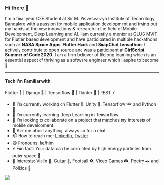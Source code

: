 ### Hi there 👋

I'm a final year CSE Student at Sir M. Visvesvaraya Institute of Technology, Bangalore with a passion for mobile application development and trying out my hands at the new innovations & research in the field of Mobile Development, Deep Learning and AI. I am currently a mentor at GLUG MVIT for Flutter based development and have participated in multiple hackathons such as **NASA Space Apps**, **Flutter Hack** and **SnapChat Lensathon**. I actively contribute to open source and was a participant at **GirlScript Summer of Code 2020**.
I am a firm believer of lifelong learning which is an essential aspect of thriving as a software engineer which I aspire to become :dizzy:

*** 
#### Tech I'm Familiar with 

Flutter :blue_heart: | Django :green_heart: | Tensorflow :yellow_heart: | Tkinter :purple_heart: | REST :zap:

- 🔭 I’m currently working on Flutter :iphone:, Unity :vhs:, Tensorflow :loop: and Python :snake:
- 🌱 I’m currently learning Deep Learning in Tensorflow.
- 👯 I’m looking to collaborate on a project that matches my interests of mobile development.
- 💬 Ask me about anything, always up for a chat.
- 📫 How to reach me: [LinkedIn](https://www.linkedin.com/in/sunchit17), [Twitter](https://twitter.com/SLakhanpal17)
- 😄 Pronouns: he/him
- ⚡ Fun fact: Your data can be corrupted by high energy particles from outer space :grimacing:
- :space_invader: Interests: Violin :violin:, Guitar :guitar:, Football :soccer:, Video Games :video_game:, Poetry :black_nib: and Politics :thought_balloon:

<img src="https://github-readme-stats.vercel.app/api?username=sunchit17&&show_icons=true&title_color=ffffff&icon_color=bb2acf&text_color=daf7dc&bg_color=191919">
